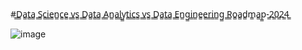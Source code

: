 #̳D̳a̳t̳a̳ ̳S̳c̳i̳e̳n̳c̳e̳ ̳v̳s̳ ̳D̳a̳t̳a̳ ̳A̳n̳a̳l̳y̳t̳i̳c̳s̳ ̳v̳s̳ ̳D̳a̳t̳a̳ ̳E̳n̳g̳i̳n̳e̳e̳r̳i̳n̳g̳ ̳R̳o̳a̳d̳m̳a̳p̳-̳2̳0̳2̳4̳

![image](https://github.com/rganesh203/DS-DE-DA-RoadMap-2024/assets/68594076/8be0a86d-5a82-44d9-abe1-7008986b6c3c)
